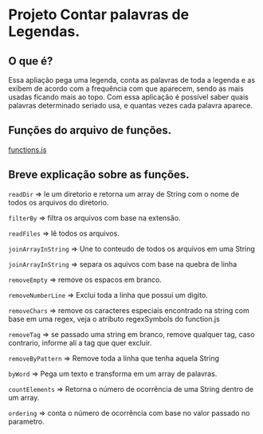 # Projeto Contar palavras de Legendas.
## O que é?
Essa apliação pega uma legenda, conta as palavras de toda a legenda e as exibem de acordo com a frequência com que aparecem, sendo as mais usadas ficando mais ao topo. Com essa aplicação é possível saber quais palavras determinado seriado usa, e quantas vezes cada palavra aparece.

## Funções do arquivo de funções.
[functions.js](functions.js)

## Breve explicação sobre as funções.

`readDir` => le um diretorio e retorna um array de String com o nome de todos os arquivos do diretorio.

`filterBy` => filtra os arquivos com base na extensão.

`readFiles` => lê todos os arquivos.

`joinArrayInString` => Une to conteudo de todos os arquivos em uma String

`joinArrayInString` => separa os aquivos com base na quebra de linha

`removeEmpty` => remove os espacos em branco.

`removeNumberLine` => Exclui toda a linha que possui um digito.

`removeChars` => remove os caracteres especiais encontrado na string com base em uma regex, veja o atributo regexSymbols do function.js

`removeTag` => se passado uma string em branco, remove qualquer tag, caso contrario, informe ali a tag que quer excluir.

`removeByPattern` => Remove toda a linha que tenha aquela String

`byWord` => Pega um texto e transforma em um array de palavras.

`countElements` => Retorna o número de ocorrência de uma String dentro de um array.

`ordering` => conta o número de ocorrência com base no valor passado no parametro.